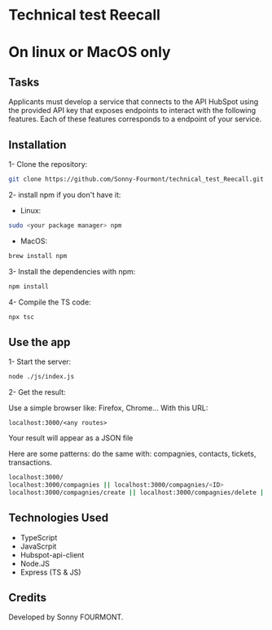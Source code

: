 # Technical test Reecall
# On linux or MacOS only
## Tasks
Applicants must develop a service that connects to the API HubSpot using
the provided API key that exposes endpoints to interact with the following features. Each of these features corresponds to a endpoint of your service.
## Installation
1- Clone the repository:
```bash
git clone https://github.com/Sonny-Fourmont/technical_test_Reecall.git
```
2- install npm if you don't have it:
- Linux:
```bash
sudo <your package manager> npm
```
- MacOS:
```bash
brew install npm
```
3- Install the dependencies with npm:
```bash
npm install
```
4- Compile the TS code:
```bash
npx tsc
```
## Use the app
1- Start the server:
```bash
node ./js/index.js
```
2- Get the result:

Use a simple browser like: Firefox, Chrome... With this URL:
```
localhost:3000/<any routes>
```
Your result will appear as a JSON file

Here are some patterns:
do the same with: compagnies, contacts, tickets, transactions.
```bash
localhost:3000/
localhost:3000/compagnies || localhost:3000/compagnies/<ID>
localhost:3000/compagnies/create || localhost:3000/compagnies/delete || localhost:3000/compagnies/update
```
## Technologies Used
- TypeScript
- JavaScrpit
- Hubspot-api-client
- Node.JS
- Express (TS & JS)
## Credits
Developed by Sonny FOURMONT.